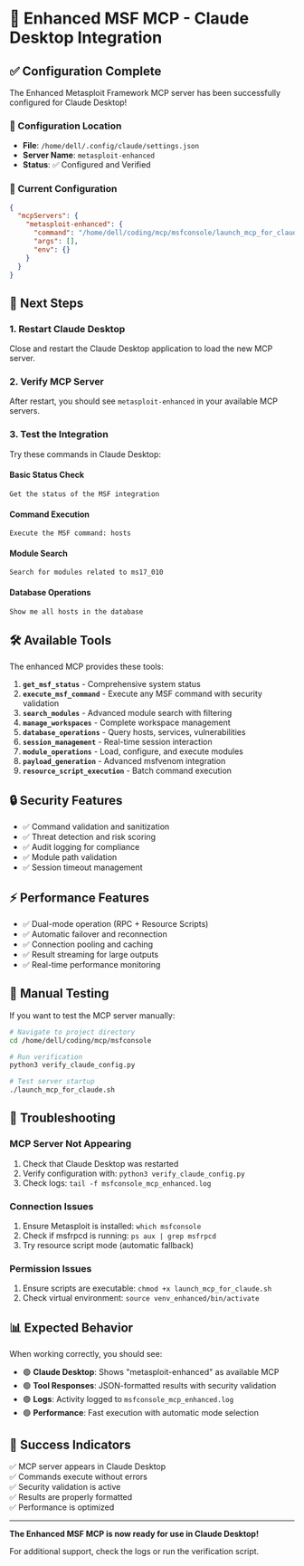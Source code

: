 # 🚀 Enhanced MSF MCP - Claude Desktop Integration

## ✅ Configuration Complete

The Enhanced Metasploit Framework MCP server has been successfully configured for Claude Desktop!

### 📍 Configuration Location
- **File**: `/home/dell/.config/claude/settings.json`
- **Server Name**: `metasploit-enhanced`
- **Status**: ✅ Configured and Verified

### 🔧 Current Configuration
```json
{
  "mcpServers": {
    "metasploit-enhanced": {
      "command": "/home/dell/coding/mcp/msfconsole/launch_mcp_for_claude.sh",
      "args": [],
      "env": {}
    }
  }
}
```

## 🎯 Next Steps

### 1. Restart Claude Desktop
Close and restart the Claude Desktop application to load the new MCP server.

### 2. Verify MCP Server
After restart, you should see `metasploit-enhanced` in your available MCP servers.

### 3. Test the Integration
Try these commands in Claude Desktop:

#### Basic Status Check
```
Get the status of the MSF integration
```

#### Command Execution
```
Execute the MSF command: hosts
```

#### Module Search
```
Search for modules related to ms17_010
```

#### Database Operations
```
Show me all hosts in the database
```

## 🛠️ Available Tools

The enhanced MCP provides these tools:

1. **`get_msf_status`** - Comprehensive system status
2. **`execute_msf_command`** - Execute any MSF command with security validation
3. **`search_modules`** - Advanced module search with filtering
4. **`manage_workspaces`** - Complete workspace management
5. **`database_operations`** - Query hosts, services, vulnerabilities
6. **`session_management`** - Real-time session interaction
7. **`module_operations`** - Load, configure, and execute modules
8. **`payload_generation`** - Advanced msfvenom integration
9. **`resource_script_execution`** - Batch command execution

## 🔒 Security Features

- ✅ Command validation and sanitization
- ✅ Threat detection and risk scoring
- ✅ Audit logging for compliance
- ✅ Module path validation
- ✅ Session timeout management

## ⚡ Performance Features

- ✅ Dual-mode operation (RPC + Resource Scripts)
- ✅ Automatic failover and reconnection
- ✅ Connection pooling and caching
- ✅ Result streaming for large outputs
- ✅ Real-time performance monitoring

## 🧪 Manual Testing

If you want to test the MCP server manually:

```bash
# Navigate to project directory
cd /home/dell/coding/mcp/msfconsole

# Run verification
python3 verify_claude_config.py

# Test server startup
./launch_mcp_for_claude.sh
```

## 🐛 Troubleshooting

### MCP Server Not Appearing
1. Check that Claude Desktop was restarted
2. Verify configuration with: `python3 verify_claude_config.py`
3. Check logs: `tail -f msfconsole_mcp_enhanced.log`

### Connection Issues
1. Ensure Metasploit is installed: `which msfconsole`
2. Check if msfrpcd is running: `ps aux | grep msfrpcd`
3. Try resource script mode (automatic fallback)

### Permission Issues
1. Ensure scripts are executable: `chmod +x launch_mcp_for_claude.sh`
2. Check virtual environment: `source venv_enhanced/bin/activate`

## 📊 Expected Behavior

When working correctly, you should see:

- 🟢 **Claude Desktop**: Shows "metasploit-enhanced" as available MCP
- 🟢 **Tool Responses**: JSON-formatted results with security validation
- 🟢 **Logs**: Activity logged to `msfconsole_mcp_enhanced.log`
- 🟢 **Performance**: Fast execution with automatic mode selection

## 🎉 Success Indicators

✅ MCP server appears in Claude Desktop  
✅ Commands execute without errors  
✅ Security validation is active  
✅ Results are properly formatted  
✅ Performance is optimized  

---

**The Enhanced MSF MCP is now ready for use in Claude Desktop!**

For additional support, check the logs or run the verification script.